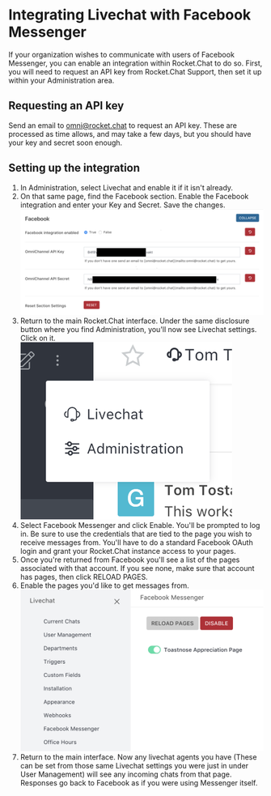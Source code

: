 # Integrating Livechat with Facebook Messenger

If your organization wishes to communicate with users of Facebook Messenger, you can enable an integration within Rocket.Chat to do so. First, you will need to request an API key from Rocket.Chat Support, then set it up within your Administration area.

## Requesting an API key

Send an email to [omni@rocket.chat](mailto:omni@rocket.chat) to request an API key. These are processed as time allows, and may take a few days, but you should have your key and secret soon enough.

## Setting up the integration

1. In Administration, select Livechat and enable it if it isn't already.
2. On that same page, find the Facebook section. Enable the Facebook integration and enter your Key and Secret. Save the changes. ![](../../.gitbook/assets/image1.png)
3. Return to the main Rocket.Chat interface. Under the same disclosure button where you find Administration, you'll now see Livechat settings. Click on it. ![](../../.gitbook/assets/image2.png)
4. Select Facebook Messenger and click Enable. You'll be prompted to log in. Be sure to use the credentials that are tied to the page you wish to receive messages from. You'll have to do a standard Facebook OAuth login and grant your Rocket.Chat instance access to your pages.
5. Once you're returned from Facebook you'll see a list of the pages associated with that account. If you see none, make sure that account has pages, then click RELOAD PAGES.
6. Enable the pages you'd like to get messages from. ![](../../.gitbook/assets/image3.png)
7. Return to the main interface. Now any livechat agents you have \(These can be set from those same Livechat settings you were just in under User Management\) will see any incoming chats from that page. Responses go back to Facebook as if you were using Messenger itself.

